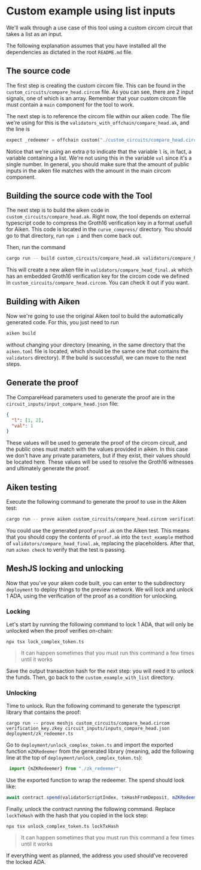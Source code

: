 # Custom example using list inputs
We'll walk through a use case of this tool using a custom circom circuit that takes a list as an input. 

The following explanation assumes that you have installed all the dependencies as dictated in the root ```README.md``` file. 

## The source code
The first step is creating the custom circom file. This can be found in the ```custom_circuits/compare_head.circom``` file. As you can see, there are 2 input signals, one of which is an array. Remember that your custom circom file must contain a ```main``` component for the tool to work. 

The next step is to reference the circom file within our aiken code. The file we're using for this is the ```validators_with_offchain/compare_head.ak```, and the line is

```rust
expect _redeemer = offchain custom("./custom_circuits/compare_head.circom", [@l, val])
```

Notice that we're using an extra ```@``` to indicate that the variable ```l``` is, in fact, a variable containing a list. We're not using this in the variable ```val``` since it's a single number. In general, you should make sure that the amount of public inputs in the aiken file matches with the amount in the main circom component.  

## Building the source code with the Tool

The next step is to build the aiken code in ```custom_circuits/compare_head.ak```. Right now, the tool depends on external typescript code to compress the Groth16 verification key in a format usefull for Aiken. This code is located in the ```curve_compress/``` directory. You should go to that directory, run ```npm i``` and then come back out. 

Then, run the command

```bash
cargo run -- build custom_circuits/compare_head.ak validators/compare_head_final.ak
```

This will create a new aiken file in ```validators/compare_head_final.ak``` which has an embedded Groth16 verification key for the circom code we defined in ```custom_circuits/compare_head.circom```. You can check it out if you want. 

## Building with Aiken
Now we're going to use the original Aiken tool to build the automatically generated code. For this, you just need to run 
```bash
aiken build
```
without changing your directory (meaning, in the same directory that the ```aiken.toml``` file is located, which should be the same one that contains the ```validators``` directory). If the build is successfull, we can move to the next steps.

## Generate the proof
The CompareHead parameters used to generate the proof are in the ```circuit_inputs/input_compare_head.json``` file:

```json
{
  "l": [1, 2],
  "val": 1
}
```

These values will be used to generate the proof of the circom circuit, and the public ones must match with the values provided in aiken. In this case we don't have any private parameters, but if they exist, their values should be located here. These values will be used to resolve the Groth16 witnesses and ultimately generate the proof. 

## Aiken testing

Execute the following command to generate the proof to use in the Aiken test:

```bash
cargo run -- prove aiken custom_circuits/compare_head.circom verification_key.zkey circuit_inputs/inputs_compare_head.json proof.ak
```
You could use the generated proof ```proof.ak``` on the Aiken test. This means that you should copy the contents of ```proof.ak``` into the ```test_example``` method of ```validators/compare_head_final.ak```, replacing the placeholders. After that, run ```aiken check``` to verify that the test is passing.

## MeshJS locking and unlocking

Now that you've your aiken code built, you can enter to the subdirectory  ```deployment``` to deploy things to the preview network. We will lock and unlock 1 ADA, using the verification of the proof as a condition for unlocking.

### Locking

Let's start by running the following command to lock 1 ADA, that will only be unlocked when the proof verifies on-chain:

```shell
npx tsx lock_complex_token.ts
```
> It can happen sometimes that you must run this command a few times until it works

Save the output transaction hash for the next step: you will need it to unlock the funds. Then, go back to the ```custom_example_with_list``` directory.

### Unlocking

Time to unlock. Run the following command to generate the typescript library that contains the proof:

```shell
cargo run -- prove meshjs custom_circuits/compare_head.circom verification_key.zkey circuit_inputs/inputs_compare_head.json deployment/zk_redeemer.ts
```

Go to ```deployment/unlock_complex_token.ts``` and import the exported function ```mZKRedeemer``` from the generated library (meaning, add the following line at the top of ```deployment/unlock_complex_token.ts```):

```javascript
 import {mZKRedeemer} from "./zk_redeemer";
```

Use the exported function to wrap the redeemer. The spend should look like:

```javascript
await contract.spend(validatorScriptIndex, txHashFromDeposit, mZKRedeemer(mVoid()))
```

Finally, unlock the contract running the following command. Replace `lockTxHash` with the hash that you copied in the lock step:

```shell
npx tsx unlock_complex_token.ts lockTxHash
```
> It can happen sometimes that you must run this command a few times until it works

If everything went as planned, the address you used should've recovered the locked ADA.